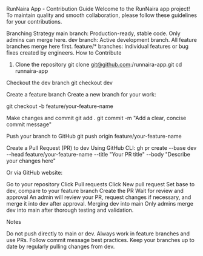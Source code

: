 RunNaira App - Contribution Guide
Welcome to the RunNaira app project! To maintain quality and smooth collaboration, please follow these guidelines for your contributions.

Branching Strategy
main branch: Production-ready, stable code. Only admins can merge here.
dev branch: Active development branch. All feature branches merge here first.
feature/* branches: Individual features or bug fixes created by engineers.
How to Contribute
1. Clone the repository
git clone git@github.com:/runnaira-app.git cd runnaira-app

Checkout the dev branch git checkout dev

Create a feature branch Create a new branch for your work:

git checkout -b feature/your-feature-name

Make changes and commit
git add . git commit -m "Add a clear, concise commit message"

Push your branch to GitHub
git push origin feature/your-feature-name

Create a Pull Request (PR) to dev Using GitHub CLI:
gh pr create --base dev --head feature/your-feature-name --title "Your PR title" --body "Describe your changes here"

Or via GitHub website:

Go to your repository
Click Pull requests
Click New pull request
Set base to dev, compare to your feature branch
Create the PR
Wait for review and approval An admin will review your PR, request changes if necessary, and merge it into dev after approval.
Merging dev into main Only admins merge dev into main after thorough testing and validation.

Notes

Do not push directly to main or dev.
Always work in feature branches and use PRs.
Follow commit message best practices.
Keep your branches up to date by regularly pulling changes from dev.
